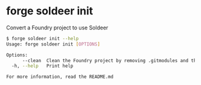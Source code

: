 # forge soldeer init

Convert a Foundry project to use Soldeer

```bash
$ forge soldeer init --help
Usage: forge soldeer init [OPTIONS]

Options:
      --clean  Clean the Foundry project by removing .gitmodules and the lib directory
  -h, --help   Print help

For more information, read the README.md
```
